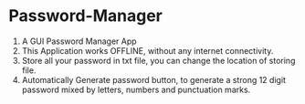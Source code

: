 # Password-Manager

1. A GUI Password Manager App
2. This Application works OFFLINE, without any internet connectivity.
3. Store all your password in txt file, you can change the location of storing file.
4. Automatically Generate password button, to generate a strong 12 digit password mixed by letters, numbers and punctuation marks.
